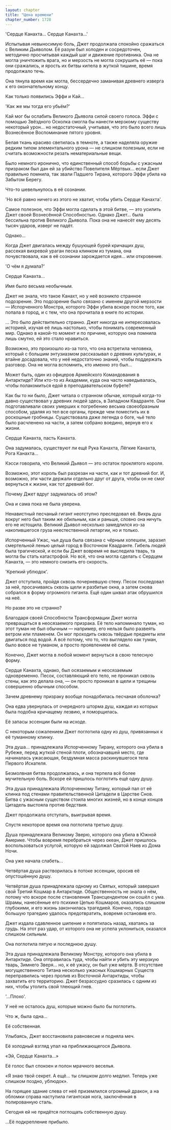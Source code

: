 ```yaml
---
layout: chapter
title: "Цена времени"
chapter_number: 1728
---
```




'Сердце Канахта... Сердце Канахта...'

Испытывая невыносимую боль, Джет продолжала спокойно сражаться с Великим Дьяволом. Её разум был холоден и сосредоточен, методично просчитывая каждый шаг и движение противника. Она не могла уничтожить врага, но и мерзость не могла сокрушить её — пока они сражались, и ярость их битвы кипела в жуткой тишине, время продолжало течь.

Она тянула время как могла, бессердечно заманивая древнего изверга к его окончательному концу.

Как только появились Эффи и Кай...

'Как же мы тогда его убьём?'

Кай мог бы ослабить Великого Дьявола силой своего голоса. Эффи с помощью Звёздного Осколка смогла бы нанести мерзкому существу некоторый урон... но недостаточный, учитывая, что это было всего лишь Вознесённое Воспоминание пятого уровня.

Белая ткань красиво светилась в темноте, а также наделяла оружие редким типом элементального урона — не слишком полезным, если не считать возможности резать нематериальные вещи.

Было немного иронично, что единственный способ борьбы с ужасным призраком был дан ей за убийство Повелителя Мёртвых... если Джет правильно помнила, так звали Падшего Тирана, которого Эффи убила на Забытом Берегу.

Что-то шевельнулось в её сознании.

'Но всё равно ничего из этого не хватит, чтобы убить Сердце Канахта'.

Самое полезное, что Эффи могла сделать в этой битве, — это усилить Джет своей Вознесённой Способностью. Однако Джет... была бессильна против Великого Дьявола. Пока она не нанесёт ему десять тысяч ударов, изверг не падёт.

Однако...

Когда Джет двигалась между бушующей бурей кричащих душ, рассекая вихревой ураган песка клинком из тумана, она почувствовала, как в её сознании зарождается идея... или откровение.

'О чём я думала?'

Сердце Канахта...

Имя было весьма необычным.

Джет не знала, что такое Канахт, но у неё возникло странное подозрение. Это подозрение было связано с именем другой мерзости — Испорченного Монстра, которого Эффи убила вскоре после того, как попала в город, и с тем, что она прочитала в книге по истории.

... Это было действительно странно. Джет никогда не интересовалась историей, изучая её лишь настолько, чтобы понимать современный мир. Однако в какой-то момент и по причине, которую она помнила лишь смутно, ей это стало нравиться.

Возможно, это произошло из-за того, что она встретила человека, который с большим энтузиазмом рассказывал о древних культурах, и втайне досадовала, что у неё недостаточно знаний, чтобы поддержать разговор. Она не могла вспомнить, кто именно это был...

Может быть, один из офицеров Армейского Командования в Антарктиде? Или кто-то из Академии, куда она часто наведывалась, чтобы полакомиться едой в преподавательском буфете?

Как бы то ни было, Джет читала о странном обычае, который когда-то давно существовал у древних людей здесь, в Западном Квадранте. Они подготавливали своих умерших к погребению весьма своеобразным способом, удаляя из тел все органы, прежде чем поместить их в роскошные гробницы. Существовала даже легенда о боге, чьё тело было расчленено на части, а затем собрано воедино, вернув его к жизни.

Сердце Канахта, пасть Канахта.

Она задумалась, существуют ли ещё Рука Канахта, Лёгкие Канахта, Рога Канахта...

Кэсси говорила, что Великий Дьявол — это остаток проклятого короля.

Возможно, этот король был разрезан на части, как и тот древний бог. И, возможно, эти части держали отдельно друг от друга, чтобы он не смог вернуться к жизни, как тот древний бог.

Почему Джет вдруг задумалась об этом?

Она и сама пока не была уверена.

Ненавистный песчаный гигант неотступно преследовал её. Вихрь душ вокруг него был таким же обильным, как и раньше, словно она ничуть его не истощила. Великий Дьявол несколько замедлился из-за накопившегося груза неестественной летаргии, но и только.

Испорченный Ужас, чья душа была связана с чёрным хопешем, заразил смертельной ленью целый город в Восточном Квадранте. Гибель людей была трагической, и если бы Джет вовремя не выследила тварь, та могла бы стать катастрофой. Но всё, что она могла сделать с Сердцем Канахта, — это немного снизить его скорость.

'Крепкий ублюдок'.

Джет отступила, пройдя сквозь почерневшую стену. Песок последовал за ней, просачиваясь сквозь щели и разбитые окна, а затем снова собрался в форму огромного гиганта. Ещё один шквал атак обрушился на неё.

Но разве это не странно?

Благодаря своей Способности Трансформации Джет могла превращаться в неосязаемого призрака. Её тело напоминало туман, но этот туман не был обычным — например, его нельзя было развеять ветром или пламенем. Он мог проходить сквозь твёрдые предметы или двигаться под водой. А всё потому, что то, что выглядело как туман, было вовсе не туманом, а просто проявлением её силы.

Конечно, Джет могла в любой момент вернуться в свою телесную форму.

Сердце Канахта, однако, был осязаемым и неосязаемым одновременно. Песок, составляющий его тело, не проникал сквозь стены, как это делала она, — он просто проникал в щели и трещины совершенно обычным способом.

Зачем древнему призраку вообще понадобилась песчаная оболочка?

Она едва увернулась от очередного шторма душ, каждая из которых была подобна кричащему лезвию, и поморщилась.

Её запасы эссенции были на исходе.

С некоторым сожалением Джет поглотила одну из душ, привязанных к её туманному клинку.

Эта душа... принадлежала Испорченному Тирану, которого она убила в Рубеже, перед жуткой стеной плоти, обозначавшей место, где начиналась ужасающая, бездумная масса раскинувшегося тела Первого Искателя.

Безмолвная битва продолжалась, и она терпела всё более мучительную боль. Вскоре ей пришлось поглотить ещё одну душу.

Эта душа принадлежала Испорченному Титану, который пал от её клинка под стенами правительственной Цитадели в Царстве Снов. Битва с ужасным существом стоила многих жизней, но в конце концов Цитадель выстояла против бедствия.

Джет продолжала отступать, выигрывая время.

Спустя некоторое время она поглотила третью душу.

Душа принадлежала Великому Зверю, которого она убила в Южной Америке. Чтобы вовремя перебраться через океан, Джет пришлось воспользоваться услугой, которую ей задолжал Святой Наев из Дома Ночи.

Она уже начала слабеть...

Четвёртая душа растворилась в потоке эссенции, оросив её опустошённую душу.

Четвёртая душа принадлежала одному из Святых, который завершил свой Третий Кошмар в Антарктиде. Общественность не знала о нём, потому что вскоре после становления Трансцендентом он сошёл с ума. Шрамы, нанесённые его психике Цепью Кошмаров, оказались слишком глубокими, и его жизнь закончилась трагедией. Конечно, гораздо большую трагедию удалось предотвратить, вовремя остановив его.

Джет издала сдавленное шипение и попятилась назад, хватаясь за грудь. На этот раз удар, от которого она не успела уклониться, оказался слишком сильным.

Она поглотила пятую и последнюю душу.

Эта душа принадлежала Великому Монстру, которого она убила в Антарктиде. Она отправилась туда, чтобы найти и убить эту мерзкую тварь, Зимнего Зверя... но, к её ужасу, он был уже мёртв. В отсутствие могущественного Титана несколько ужасных Кошмарных Существ переправились через пролив из Восточной Антарктиды, чтобы захватить его территорию. Джет безрассудно сразилась с одним из них, чтобы утолить свой тлеющий гнев.

'...Плохо'.

У неё не осталось душ, которые можно было бы поглотить.

Что ж, была одна...

Её собственная.

Улыбаясь, Джет восстановила равновесие и подняла меч.

Её холодный взгляд упал на приближающегося Дьявола.

«Эй, Сердце Канахта...»

Её голос был спокоен и полон мрачного веселья.

«Я знаю твой секрет. А ещё... ты слишком долго медлил. Теперь уже слишком поздно, ублюдок».

На горящее здание слева от неё приземлился огромный дракон, а на обломки справа наступила гигантская нога, заключённая в полированную сталь.

Сегодня ей не придётся поглощать собственную душу.

...Её подкрепление прибыло.

